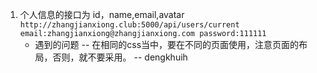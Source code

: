 1. 个人信息的接口为 id，name,email,avatar
	``
		http://zhangjianxiong.club:5000/api/users/current
		email:zhangjianxiong@zhangjianxiong.com
		password:111111
	``
	-  遇到的问题
			--  在相同的css当中，要在不同的页面使用，注意页面的布局，否则，就不要采用。
			-- dengkhuih